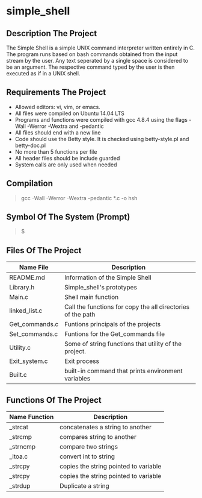 # simple_shell

## Description The Project

The Simple Shell is a simple UNIX command interpreter written entirely in C. The program runs based on bash commands obtained from the input stream by the user. Any text seperated by a single space is considered to be an argument. The respective command typed by the user is then executed as if in a UNIX shell.

## Requirements The Project

* Allowed editors: vi, vim, or emacs.
* All files were compiled on Ubuntu 14.04 LTS
* Programs and functions were compiled with gcc 4.8.4 using the flags -Wall -Werror -Wextra and -pedantic
* All files should end with a new line
* Code should use the Betty style. It is checked using betty-style.pl and betty-doc.pl
* No more than 5 functions per file
* All header files should be include guarded
* System calls are only used when needed

## Compilation 

> gcc -Wall -Werror -Wextra -pedantic *.c -o hsh

## Symbol Of The System (Prompt)

> $

## Files Of The Project

Name File | Description
------------- | -------------
README.md | Information of the Simple Shell
Library.h | Simple_shell's prototypes
Main.c    | Shell main function
linked_list.c | Call the functions for  copy the all directories of the path
Get_commands.c | Funtions principals of the projects
Set_commands.c | Funtions for the Get_commands file
Utility.c | Some of string functions that utility of the project.
Exit_system.c | Exit process
Built.c | built-in command that prints environment variables

## Functions Of The Project

Name Function | Description
------------- | -------------
_strcat    | concatenates a string to another
_strcmp    | compares string to another
_strncmp   | compare two strings
_itoa.c    | convert int to string
_strcpy    | copies the string pointed to variable
_strcpy    | copies the string pointed to variable
_strdup    | Duplicate a string

